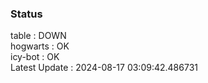 ### Status


table : DOWN  
hogwarts : OK  
icy-bot : OK  
Latest Update : 2024-08-17 03:09:42.486731
